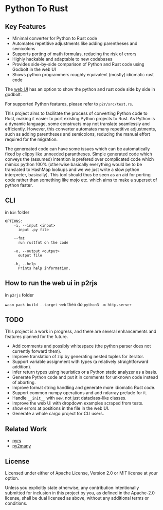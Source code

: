 # Python To Rust

## Key Features

- Minimal converter for Python to Rust code
- Automates repetitive adjustments like adding parentheses and semicolons
- Supports porting of math formulas, reducing the risk of errors
- Highly hackable and adaptable to new codebases
- Provides side-by-side comparison of Python and Rust code using Godbolt in the web UI
- Shows python programmers roughly equivalent (mostly) idiomatic rust code

The [web UI](https://benmkw.github.io/p2r/) has an option to show the python and rust code side by side in godbolt.

For supported Python features, please refer to `p2r/src/test.rs`.

This project aims to facilitate the process of converting Python code to Rust, making it easier to port existing Python projects to Rust. As Python is a dynamic language, some constructs may not translate seamlessly and efficiently. However, this converter automates many repetitive adjustments, such as adding parentheses and semicolons, reducing the manual effort required for the migration.

The genereated code can have some issues which can be automatically fixed by clippy like unneeded parantheses. Simple generated code which conveys the (assumed) intention is prefered over complicated code which mimics python 100% (otherwise basically everything would be to be translated to HashMap lookups and we we just write a slow python interpreter, basically). This tool should thus be seen as an aid for porting code rather than something like mojo etc. which aims to make a superset of python faster.

## CLI

in `bin` folder

```
OPTIONS:
    -i, --input <input>
      input .py file

    --fmt
      run rustfmt on the code

    -o, --output <output>
      output file

    -h, --help
      Prints help information.
```

## How to run the web ui in p2rjs

in `p2rjs` folder

`wasm-pack build --target web`
then do
`python3 -m http.server`

## TODO

This project is a work in progress, and there are several enhancements and features planned for the future.

- Add comments and possibly whitespace (the python parser does not currently forward them).
- Improve translation of zip by generating nested tuples for iterator.
- Support variable assignment with types (a relatively straightforward addition).
- Infer return types using heuristics or a Python static analyzer as a basis.
- Generate Python code and put it in comments for unknown code instead of aborting.
- Improve format string handling and generate more idiomatic Rust code.
- Support common numpy operations and add ndarray prelude for it.
- Handle `__init__` with `new`, not just dataclass-like classes.
- Improve the web UI with dropdown examples scraped from tests.
- show errors at positions in the file in the web UI.
- Generate a whole cargo project for CLI users.

## Related Work

- [pyrs](https://github.com/konchunas/pyrs)
- [py2many](https://github.com/py2many/py2many)

## License

Licensed under either of Apache License, Version 2.0 or MIT license at your option.

Unless you explicitly state otherwise, any contribution intentionally submitted for inclusion in this project by you, as defined in the Apache-2.0 license, shall be dual licensed as above, without any additional terms or conditions.
